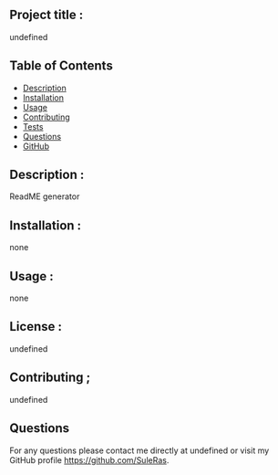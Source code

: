 
  ## Project title :
   undefined

   
  ## Table of Contents
  - [Description](#description)
  - [Installation](#installation)
  - [Usage](#usage)
  - [Contributing](#contributing)
  - [Tests](#tests)
  - [Questions](#questions)
  - [GitHub](#questions)
  

  
  ## Description : 
  ReadME generator
  ## Installation :
  none
  ## Usage :
  none
  ## License : 
  undefined
  ## Contributing ;
   undefined

 ## Questions
 For any questions please contact me directly at undefined or visit my GitHub profile https://github.com/SuleRas.
  